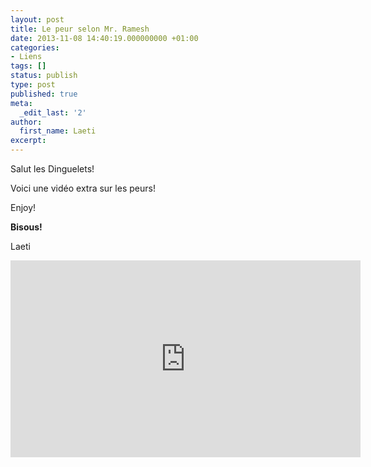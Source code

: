 ```yaml
---
layout: post
title: Le peur selon Mr. Ramesh
date: 2013-11-08 14:40:19.000000000 +01:00
categories:
- Liens
tags: []
status: publish
type: post
published: true
meta:
  _edit_last: '2'
author:
  first_name: Laeti
excerpt:
---
```


<p>Salut les Dinguelets!</p>

<p>Voici une vidéo extra sur les peurs!</p>

<p>Enjoy!</p>

<p><strong>Bisous!</strong></p>

<p>Laeti</p>

<p><iframe width="560" height="315" src="https://www.youtube.com/embed/Muin_AeXzV8" frameborder="0" allow="autoplay; encrypted-media" allowfullscreen></iframe></p>

<p>&nbsp;</p>

<p>&nbsp;</p>
